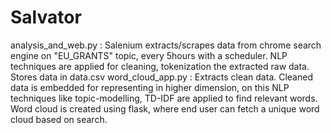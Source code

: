 # Salvator
analysis_and_web.py : 
Salenium extracts/scrapes data from chrome search engine on "EU_GRANTS" topic, every 5hours with a scheduler.
NLP techniques are applied for cleaning, tokenization the extracted raw data.
Stores data in data.csv
word_cloud_app.py :
Extracts clean data.
Cleaned data is embedded for representing in higher dimension, on this NLP techniques like topic-modelling, TD-IDF are applied to find relevant words.
Word cloud is created using flask, where end user can fetch a unique word cloud based on search.
